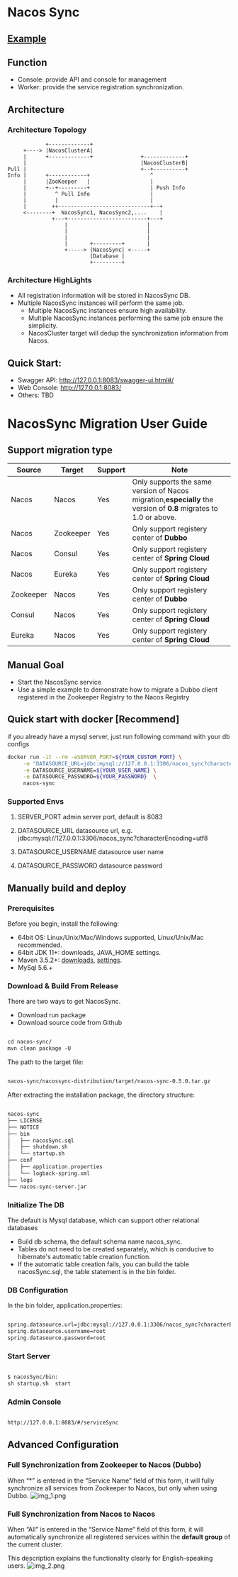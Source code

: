 # Nacos Sync

## [Example](https://github.com/paderlol/nacos-sync-example)

## Function

 - Console: provide API and console for management
 - Worker: provide the service registration synchronization. 

## Architecture

### Architecture Topology


```
            +-------------+
     +----> |NacosClusterA|
     |      +-------------+               +-------------+
     |                                    |NacosClusterB|
Pull |                                    +--+----------+
Info |      +------------+                   ^
     |      |ZooKeeper   |                   |
     |      +--+---------+                   | Push Info
     |         ^ Pull Info                   |
     |         |                             |
     |        ++-----------------------------+--+
     <--------+  NacosSync1, NacosSync2,....    |
              +---+-------------------------+---+
                  |                         |
                  |                         |
                  |                         |
                  |       +---------+       |
                  +-----> |NacosSync| <-----+
                          |Database |
                          +---------+
```

### Architecture HighLights

 - All registration information will be stored in NacosSync DB.
 - Multiple NacosSync instances will perform the same job.
     - Multiple NacosSync instances ensure high availability.
     - Multiple NacosSync instances performing the same job ensure the simplicity.
     - NacosCluster target will dedup the synchronization information from Nacos.
     

## Quick Start:
 - Swagger API: http://127.0.0.1:8083/swagger-ui.html#/
 - Web Console: http://127.0.0.1:8083/
 - Others: TBD

# NacosSync Migration User Guide

## Support migration type

| Source    | Target    | Support | Note                                                         |
| --------- | --------- | ------- | ------------------------------------------------------------ |
| Nacos     | Nacos     | Yes     | Only supports the same version of Nacos migration,**especially** the version of **0.8** migrates to 1.0 or above. |
| Nacos     | Zookeeper | Yes     | Only support registery center of **Dubbo**                   |
| Nacos     | Consul    | Yes     | Only support  registery center of **Spring Cloud**           |
| Nacos     | Eureka    | Yes     | Only support  registery center of **Spring Cloud**           |
| Zookeeper | Nacos     | Yes     | Only support registery center of **Dubbo**                   |
| Consul    | Nacos     | Yes     | Only support  registery center of **Spring Cloud**           |
| Eureka    | Nacos     | Yes     | Only support  registery center of **Spring Cloud**           |


## Manual Goal

- Start the NacosSync service
- Use a simple example to demonstrate how to migrate a Dubbo client registered in the Zookeeper Registry to the Nacos Registry

## Quick start with docker [Recommend]
if you already have a mysql server, just run following command with your db configs
```bash
docker run -it --rm -eSERVER_PORT=${YOUR_CUSTOM_PORT} \
     -e "DATASOURCE_URL=jdbc:mysql://127.0.0.1:3306/nacos_sync?characterEncoding=utf8" \
     -e DATASOURCE_USERNAME=${YOUR_USER_NAME} \
     -e DATASOURCE_PASSWORD=${YOUR_PASSWORD}  \
     nacos-sync
```

### Supported Envs
1. SERVER_PORT
admin server port, default is 8083

2. DATASOURCE_URL
datasource url, e.g. jdbc:mysql://127.0.0.1:3306/nacos_sync?characterEncoding=utf8

3. DATASOURCE_USERNAME 
datasource user name

4. DATASOURCE_PASSWORD
datasource password

## Manually build and deploy

### Prerequisites

Before you begin, install the following:

- 64bit OS: Linux/Unix/Mac/Windows supported, Linux/Unix/Mac recommended.
- 64bit JDK 11+: downloads, JAVA_HOME settings.
- Maven 3.5.2+: [downloads](https://maven.apache.org/download.cgi), [settings](https://maven.apache.org/settings.html).
- MySql 5.6.+

### Download & Build From Release

There are two ways to get NacosSync.

- Download run package
- Download source code from Github

``` xml

cd nacos-sync/
mvn clean package -U

```

The path to the target file:

``` xml

nacos-sync/nacossync-distribution/target/nacos-sync-0.5.0.tar.gz

```

After extracting the installation package, the directory structure:

``` xml

nacos-sync
├── LICENSE
├── NOTICE
├── bin
│   ├── nacosSync.sql
│   ├── shutdown.sh
│   └── startup.sh
├── conf
│   ├── application.properties
│   └── logback-spring.xml
├── logs
└── nacos-sync-server.jar

```

### Initialize The DB

The default is Mysql database, which can support other relational databases

- Build db schema, the default schema name nacos_sync.
- Tables do not need to be created separately, which is conducive to hibernate's automatic table creation function.
- If the automatic table creation fails, you can build the table nacosSync.sql, the table statement is in the bin folder.

### DB Configuration

In the bin folder, application.properties:

``` xml

spring.datasource.url=jdbc:mysql://127.0.0.1:3306/nacos_sync?characterEncoding=utf8
spring.datasource.username=root
spring.datasource.password=root

```

### Start Server

``` xml

$ nacosSync/bin:
sh startup.sh  start

```

### Admin Console

``` xml

http://127.0.0.1:8083/#/serviceSync

```

## Advanced Configuration

### Full Synchronization from Zookeeper to Nacos (Dubbo)
When “*” is entered in the “Service Name” field of this form, it will fully synchronize all services from Zookeeper to Nacos, but only when using Dubbo.
![img_1.png](img_1.png)

### Full Synchronization from Nacos to Nacos
When “All” is entered in the “Service Name” field of this form, it will automatically synchronize all registered services within the **default group** of the current cluster.

This description explains the functionality clearly for English-speaking users.
![img_2.png](img_2.png)